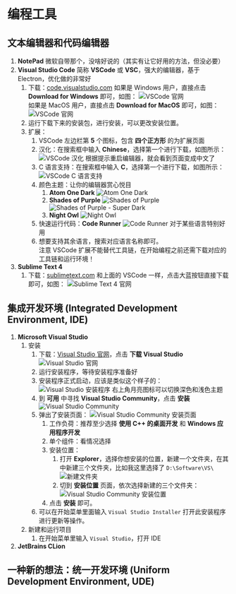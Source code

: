 # 编程工具

## 文本编辑器和代码编辑器

1. **NotePad**
   微软自带那个，没啥好说的（其实有让它好用的方法，但没必要）
2. **Visual Studio Code**
   简称 **VSCode** 或 **VSC**，强大的编辑器，基于 Electron，优化做的非常好
   1. 下载：[code.visualstudio.com](https://code.visualstudio.com)
      如果是 Windows 用户，直接点击 **Download for Windows** 即可，如图：
      ![VSCode 官网](/images/工具/编程工具/001.png)  
      如果是 MacOS 用户，直接点击 **Download for MacOS** 即可，如图：
      ![VSCode 官网](/images/工具/编程工具/002.png)
   2. 运行下载下来的安装包，进行安装，可以更改安装位置。
   3. 扩展：
      1. VSCode 左边栏第 **5** 个图标，包含 **四个正方形** 的为扩展页面
      2. 汉化：在搜索框中输入 **Chinese**，选择第一个进行下载，如图所示：
         ![VSCode 汉化](/images/工具/编程工具/004.png)
         根据提示重启编辑器，就会看到页面变成中文了
      3. C 语言支持：在搜索框中输入 **C**，选择第一个进行下载，如图所示：
         ![VSCode C 语言支持](/images/工具/编程工具/005.png)
      4. 颜色主题：让你的编辑器赏心悦目
         1. **Atom One Dark**
            ![Atom One Dark](/images/工具/编程工具/006.png)
         2. **Shades of Purple**
            ![Shades of Purple](/images/工具/编程工具/007.png)
            ![Shades of Purple - Super Dark](/images/工具/编程工具/008.png)
         3. **Night Owl**
            ![Night Owl](/images/工具/编程工具/009.png)
      5. 快速运行代码：**Code Runner**
         ![Code Runner](/images/工具/编程工具/010.png)
         对于某些语言特别好用
      6. 想要支持其余语言，搜索对应语言名称即可。  
         注意 VSCode 扩展不能替代工具链，在开始编程之前还需下载对应的工具链和运行环境！
3. **Sublime Text 4**
   1. 下载：[sublimetext.com](https://www.sublimetext.com)
      和上面的 VSCode 一样，点击大蓝按钮直接下载即可，如图：
      ![Sublime Text 4 官网](/images/工具/编程工具/003.png)

## 集成开发环境 (Integrated Development Environment, IDE)

1. **Microsoft Visual Studio**
   1. 安装
      1. 下载：[Visual Studio 官网](https://visualstudio.microsoft.com/zh-hans/)，点击 **下载 Visual Studio**
         ![Visual Studio 官网](/images/工具/编程工具/011.png)
      2. 运行安装程序，等待安装程序准备好
      3. 安装程序正式启动，应该是类似这个样子的：
         ![Visual Studio 安装程序](/images/工具/编程工具/012.png)
         右上角月亮图标可以切换深色和浅色主题  
      4. 到 **可用** 中寻找 **Visual Studio Community**，点击 **安装**
         ![Visual Studio Community](/images/工具/编程工具/013.png)
      5. 弹出了安装页面：
         ![Visual Studio Community 安装页面](/images/工具/编程工具/014.png)
         1. 工作负荷：推荐至少选择 **使用 C++ 的桌面开发** 和 **Windows 应用程序开发**
         2. 单个组件：看情况选择
         3. 安装位置：
            1. 打开 **Explorer**，选择你想安装的位置，新建一个文件夹，在其中新建三个文件夹，比如我这里选择了 `D:\Software\VS\`
               ![新建文件夹](/images/工具/编程工具/015.png)
            2. 切到 **安装位置** 页面，依次选择新建的三个文件夹：
               ![Visual Studio Community 安装位置](/images/工具/编程工具/016.png)
         4. 点击 **安装** 即可。
      6. 可以在开始菜单里面输入 `Visual Studio Installer` 打开此安装程序进行更新等操作。
   2. 新建和运行项目
      1. 在开始菜单里输入 `Visual Studio`，打开 IDE
2. **JetBrains CLion**

## 一种新的想法：统一开发环境 (Uniform Development Environment, UDE)
